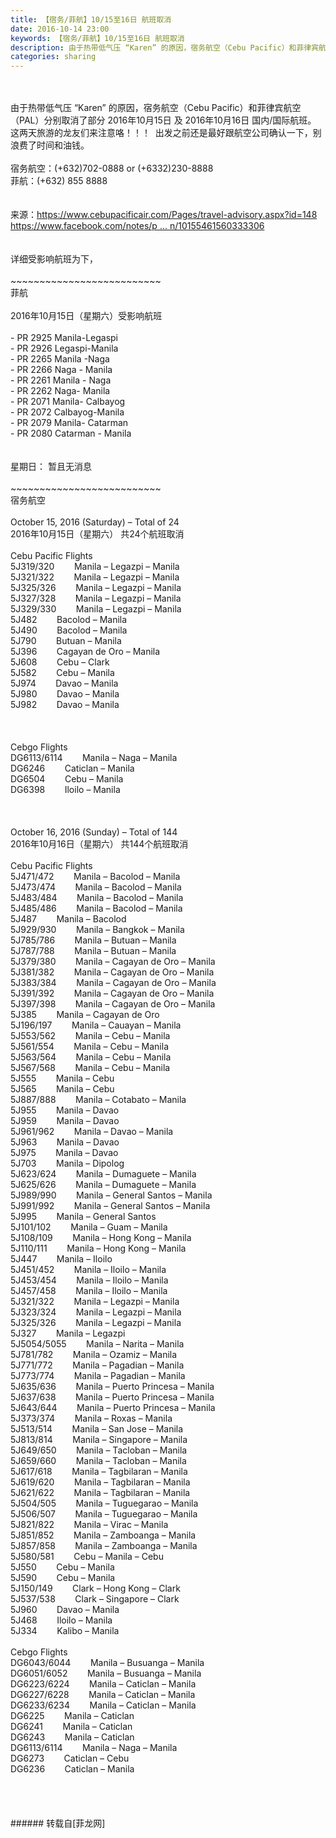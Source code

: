```yaml
---
title: 【宿务/菲航】10/15至16日 航班取消
date: 2016-10-14 23:00
keywords: 【宿务/菲航】10/15至16日 航班取消
description: 由于热带低气压 “Karen” 的原因，宿务航空（Cebu Pacific）和菲律宾航空（PAL）分别取消了部分 2016年10月15日 及 2016年10月16日 国内/国际航班。这两天旅游的龙友们来注意咯！！！  出发之前还是最好跟航空公司确认一下，别浪费了时间和油钱。  宿务航空：(+632)702-0888 or (+6332)230-8888菲航：(+632) 855 8888来源：https://www.cebupacificair.com/Pages/travel-advisory.aspx?id=148https://www.facebook.com/notes/p ... n/10155461560333306详细受影响航班为下，~~~~~~~~~~~~~~~~~~~~~~~~~~菲航2016年10月15日（星期六）受影响航班- PR 2925 Manila-Legaspi- PR 2926 Legaspi-Manila- PR 2265 Manila -Naga- PR 2266 Naga - Manila- PR 2261 Manila - Naga- PR 2262 Naga- Manila - PR 2071 Manila- Calbayog- PR 2072 Calbayog-Manila- PR 2079 Manila- Catarman- PR 2080 Catarman - Manila星期日： 暂且无消息~~~~~~~~~~~~~~~~~~~~~~~~~~宿务航空October 15, 2016 (Saturday) – Total of 242016年10月15日（星期六） 共24个航班取消Cebu Pacific Flights 5J319/320        Manila – Legazpi – Manila5J321/322        Manila – Legazpi – Manila5J325/326        Manila – Legazpi – Manila5J327/328        Manila – Legazpi – Manila5J329/330        Manila – Legazpi – Manila5J482        Bacolod – Manila5J490        Bacolod – Manila 5J790        Butuan – Manila5J396        Cagayan de Oro – Manila5J608        Cebu – Clark5J582        Cebu – Manila5J974        Davao – Manila 5J980        Davao – Manila 5J982        Davao – ManilaCebgo FlightsDG6113/6114        Manila – Naga – ManilaDG6246        Caticlan – ManilaDG6504        Cebu – Manila DG6398        Iloilo – Manila October 16, 2016 (Sunday) – Total of 1442016年10月16日（星期六） 共144个航班取消Cebu Pacific Flights5J471/472        Manila – Bacolod – Manila 5J473/474        Manila – Bacolod – Manila 5J483/484        Manila – Bacolod – Manila 5J485/486        Manila – Bacolod – Manila 5J487        Manila – Bacolod5J929/930        Manila – Bangkok – Manila 5J785/786        Manila – Butuan – Manila 5J787/788        Manila – Butuan – Manila 5J379/380        Manila – Cagayan de Oro – Manila 5J381/382        Manila – Cagayan de Oro – Manila 5J383/384        Manila – Cagayan de Oro – Manila 5J391/392        Manila – Cagayan de Oro – Manila 5J397/398        Manila – Cagayan de Oro – Manila 5J385        Manila – Cagayan de Oro5J196/197        Manila – Cauayan – Manila5J553/562        Manila – Cebu – Manila 5J561/554        Manila – Cebu – Manila 5J563/564        Manila – Cebu – Manila 5J567/568        Manila – Cebu – Manila 5J555        Manila – Cebu5J565        Manila – Cebu5J887/888        Manila – Cotabato – Manila 5J955        Manila – Davao5J959        Manila – Davao5J961/962        Manila – Davao – Manila 5J963        Manila – Davao5J975        Manila – Davao5J703        Manila – Dipolog5J623/624        Manila – Dumaguete – Manila 5J625/626        Manila – Dumaguete – Manila5J989/990        Manila – General Santos – Manila 5J991/992        Manila – General Santos – Manila 5J995        Manila – General Santos5J101/102        Manila – Guam – Manila 5J108/109        Manila – Hong Kong – Manila 5J110/111        Manila – Hong Kong – Manila 5J447        Manila – Iloilo5J451/452        Manila – Iloilo – Manila 5J453/454        Manila – Iloilo – Manila 5J457/458        Manila – Iloilo – Manila 5J321/322        Manila – Legazpi – Manila 5J323/324        Manila – Legazpi – Manila 5J325/326        Manila – Legazpi – Manila 5J327        Manila – Legazpi5J5054/5055        Manila – Narita – Manila 5J781/782        Manila – Ozamiz – Manila 5J771/772        Manila – Pagadian – Manila 5J773/774        Manila – Pagadian – Manila 5J635/636        Manila – Puerto Princesa – Manila 5J637/638        Manila – Puerto Princesa – Manila 5J643/644        Manila – Puerto Princesa – Manila 5J373/374        Manila – Roxas – Manila 5J513/514        Manila – San Jose – Manila 5J813/814        Manila – Singapore – Manila 5J649/650        Manila – Tacloban – Manila 5J659/660        Manila – Tacloban – Manila 5J617/618        Manila – Tagbilaran – Manila 5J619/620        Manila – Tagbilaran – Manila 5J621/622        Manila – Tagbilaran – Manila 5J504/505        Manila – Tuguegarao – Manila 5J506/507        Manila – Tuguegarao – Manila 5J821/822        Manila – Virac – Manila 5J851/852        Manila – Zamboanga – Manila 5J857/858        Manila – Zamboanga – Manila 5J580/581        Cebu – Manila – Cebu 5J550        Cebu – Manila5J590        Cebu – Manila 5J150/149        Clark – Hong Kong – Clark 5J537/538        Clark – Singapore – Clark 5J960        Davao – Manila5J468        Iloilo – Manila5J334        Kalibo – ManilaCebgo FlightsDG6043/6044        Manila – Busuanga – Manila DG6051/6052        Manila – Busuanga – Manila DG6223/6224        Manila – Caticlan – ManilaDG6227/6228        Manila – Caticlan – ManilaDG6233/6234        Manila – Caticlan – ManilaDG6225        Manila – CaticlanDG6241        Manila – Caticlan DG6243        Manila – Caticlan DG6113/6114        Manila – Naga – ManilaDG6273        Caticlan – CebuDG6236        Caticlan – Manila
categories: sharing
---
```

<td class="t_f" id="postmessage_410168">

<br/>
<br/>
由于热带低气压 “Karen” 的原因，宿务航空（Cebu Pacific）和菲律宾航空（PAL）分别取消了部分 2016年10月15日 及 2016年10月16日 国内/国际航班。<br/>
这两天旅游的龙友们来注意咯！！！  出发之前还是最好跟航空公司确认一下，别浪费了时间和油钱。<br/>
  <br/>
宿务航空：(+632)702-0888 or (+6332)230-8888<br/>
菲航：(+632) 855 8888<br/>
<br/>
<br/>
来源：<a href="https://www.cebupacificair.com/Pages/travel-advisory.aspx?id=148" target="_blank">https://www.cebupacificair.com/Pages/travel-advisory.aspx?id=148</a><br/>
<a href="https://www.facebook.com/notes/philippine-airlines/pal-cancels-flights-due-to-typhoon-karen/10155461560333306" target="_blank">https://www.facebook.com/notes/p ... n/10155461560333306</a><br/>
<br/>
<br/>
详细受影响航班为下，<br/>
<br/>
~~~~~~~~~~~~~~~~~~~~~~~~~~<br/>
菲航<br/>
<br/>
2016年10月15日（星期六）受影响航班<br/>
<br/>
- PR 2925 Manila-Legaspi<br/>
- PR 2926 Legaspi-Manila<br/>
- PR 2265 Manila -Naga<br/>
- PR 2266 Naga - Manila<br/>
- PR 2261 Manila - Naga<br/>
- PR 2262 Naga- Manila <br/>
- PR 2071 Manila- Calbayog<br/>
- PR 2072 Calbayog-Manila<br/>
- PR 2079 Manila- Catarman<br/>
- PR 2080 Catarman - Manila<br/>
<br/>
<br/>
星期日： 暂且无消息<br/>
<br/>
~~~~~~~~~~~~~~~~~~~~~~~~~~<br/>
宿务航空<br/>
<br/>
October 15, 2016 (Saturday) – Total of 24<br/>
2016年10月15日（星期六） 共24个航班取消<br/>
<br/>
Cebu Pacific Flights <br/>
5J319/320        Manila – Legazpi – Manila<br/>
5J321/322        Manila – Legazpi – Manila<br/>
5J325/326        Manila – Legazpi – Manila<br/>
5J327/328        Manila – Legazpi – Manila<br/>
5J329/330        Manila – Legazpi – Manila<br/>
5J482        Bacolod – Manila<br/>
5J490        Bacolod – Manila <br/>
5J790        Butuan – Manila<br/>
5J396        Cagayan de Oro – Manila<br/>
5J608        Cebu – Clark<br/>
5J582        Cebu – Manila<br/>
5J974        Davao – Manila <br/>
5J980        Davao – Manila <br/>
5J982        Davao – Manila<br/>
<br/>
<br/>
<br/>
Cebgo Flights<br/>
DG6113/6114        Manila – Naga – Manila<br/>
DG6246        Caticlan – Manila<br/>
DG6504        Cebu – Manila <br/>
DG6398        Iloilo – Manila <br/>
<br/>
<br/>
<br/>
October 16, 2016 (Sunday) – Total of 144<br/>
2016年10月16日（星期六） 共144个航班取消<br/>
<br/>
Cebu Pacific Flights<br/>
5J471/472        Manila – Bacolod – Manila <br/>
5J473/474        Manila – Bacolod – Manila <br/>
5J483/484        Manila – Bacolod – Manila <br/>
5J485/486        Manila – Bacolod – Manila <br/>
5J487        Manila – Bacolod<br/>
5J929/930        Manila – Bangkok – Manila <br/>
5J785/786        Manila – Butuan – Manila <br/>
5J787/788        Manila – Butuan – Manila <br/>
5J379/380        Manila – Cagayan de Oro – Manila <br/>
5J381/382        Manila – Cagayan de Oro – Manila <br/>
5J383/384        Manila – Cagayan de Oro – Manila <br/>
5J391/392        Manila – Cagayan de Oro – Manila <br/>
5J397/398        Manila – Cagayan de Oro – Manila <br/>
5J385        Manila – Cagayan de Oro<br/>
5J196/197        Manila – Cauayan – Manila<br/>
5J553/562        Manila – Cebu – Manila <br/>
5J561/554        Manila – Cebu – Manila <br/>
5J563/564        Manila – Cebu – Manila <br/>
5J567/568        Manila – Cebu – Manila <br/>
5J555        Manila – Cebu<br/>
5J565        Manila – Cebu<br/>
5J887/888        Manila – Cotabato – Manila <br/>
5J955        Manila – Davao<br/>
5J959        Manila – Davao<br/>
5J961/962        Manila – Davao – Manila <br/>
5J963        Manila – Davao<br/>
5J975        Manila – Davao<br/>
5J703        Manila – Dipolog<br/>
5J623/624        Manila – Dumaguete – Manila <br/>
5J625/626        Manila – Dumaguete – Manila<br/>
5J989/990        Manila – General Santos – Manila <br/>
5J991/992        Manila – General Santos – Manila <br/>
5J995        Manila – General Santos<br/>
5J101/102        Manila – Guam – Manila <br/>
5J108/109        Manila – Hong Kong – Manila <br/>
5J110/111        Manila – Hong Kong – Manila <br/>
5J447        Manila – Iloilo<br/>
5J451/452        Manila – Iloilo – Manila <br/>
5J453/454        Manila – Iloilo – Manila <br/>
5J457/458        Manila – Iloilo – Manila <br/>
5J321/322        Manila – Legazpi – Manila <br/>
5J323/324        Manila – Legazpi – Manila <br/>
5J325/326        Manila – Legazpi – Manila <br/>
5J327        Manila – Legazpi<br/>
5J5054/5055        Manila – Narita – Manila <br/>
5J781/782        Manila – Ozamiz – Manila <br/>
5J771/772        Manila – Pagadian – Manila <br/>
5J773/774        Manila – Pagadian – Manila <br/>
5J635/636        Manila – Puerto Princesa – Manila <br/>
5J637/638        Manila – Puerto Princesa – Manila <br/>
5J643/644        Manila – Puerto Princesa – Manila <br/>
5J373/374        Manila – Roxas – Manila <br/>
5J513/514        Manila – San Jose – Manila <br/>
5J813/814        Manila – Singapore – Manila <br/>
5J649/650        Manila – Tacloban – Manila <br/>
5J659/660        Manila – Tacloban – Manila <br/>
5J617/618        Manila – Tagbilaran – Manila <br/>
5J619/620        Manila – Tagbilaran – Manila <br/>
5J621/622        Manila – Tagbilaran – Manila <br/>
5J504/505        Manila – Tuguegarao – Manila <br/>
5J506/507        Manila – Tuguegarao – Manila <br/>
5J821/822        Manila – Virac – Manila <br/>
5J851/852        Manila – Zamboanga – Manila <br/>
5J857/858        Manila – Zamboanga – Manila <br/>
5J580/581        Cebu – Manila – Cebu <br/>
5J550        Cebu – Manila<br/>
5J590        Cebu – Manila <br/>
5J150/149        Clark – Hong Kong – Clark <br/>
5J537/538        Clark – Singapore – Clark <br/>
5J960        Davao – Manila<br/>
5J468        Iloilo – Manila<br/>
5J334        Kalibo – Manila<br/>
<br/>
Cebgo Flights<br/>
DG6043/6044        Manila – Busuanga – Manila <br/>
DG6051/6052        Manila – Busuanga – Manila <br/>
DG6223/6224        Manila – Caticlan – Manila<br/>
DG6227/6228        Manila – Caticlan – Manila<br/>
DG6233/6234        Manila – Caticlan – Manila<br/>
DG6225        Manila – Caticlan<br/>
DG6241        Manila – Caticlan <br/>
DG6243        Manila – Caticlan <br/>
DG6113/6114        Manila – Naga – Manila<br/>
DG6273        Caticlan – Cebu<br/>
DG6236        Caticlan – Manila<br/>
<br/>
<br/>
<br/>
<br/>
</td>
###### 转载自[菲龙网]